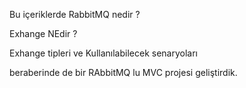 Bu içeriklerde RabbitMQ nedir ? 

Exhange NEdir ? 

Exhange tipleri ve Kullanılabilecek senaryoları

beraberinde de bir RAbbitMQ lu MVC projesi geliştirdik. 

